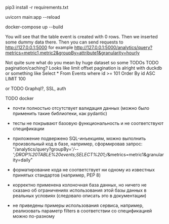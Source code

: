 


pip3 install -r requirements.txt

uvicorn main:app --reload

docker-compose up --build

You will see that the table event is created with 0 rows.
Then we inserted some dummy data there.
Then you can send requests to http://127.0.0.1:5000
for example http://127.0.0.1:5000/analytics/query?metrics=metric1,metric2&groupBy=attribute1&granularity=hourly


 Not quite sure what do you mean by huge dataset so some TODOs 
 TODO pagination/caching?
 Looks like limit offset pagination is alright with duckdb or something like
 Select * From Events where id >= 101 Order By id ASC LIMIT 100

 or
 TODO Graphql?, SSL, auth

 TODO docker

- почти полностью отсутствует валидация данных (можно было применить такие библиотеки, как pydantic)

- тесты не покрывают базовую функциональность и не соответствуют спецификации
- приложение подвержено SQL-инъекциям, можно выполнить произвольный код в базе, например, сформировав запрос: "/analytics/query?groupBy='*/--';DROP%20TABLE%20events;SELECT%201;/*&metrics=metric1&granularity=daily"
- форматирование кода не соответствует ни одному из известных принятых стандартов (например, PEP 8)

- корректно применена колоночная база данных, но ничего не сказано об ограничениях использования этой базы данных в реальных условиях (следовало описать это в документации)

- не приведены примеры использования сервиса, например, реализовать параметр filters в соответствии со спецификацией можно по-разному
 


